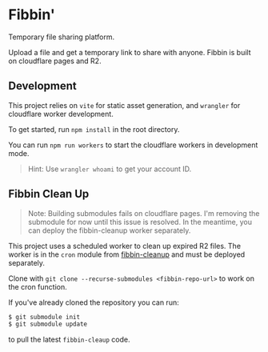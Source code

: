 # Fibbin'

Temporary file sharing platform.

Upload a file and get a temporary link to share with anyone.
Fibbin is built on cloudflare pages and R2.

## Development

This project relies on `vite` for static asset generation,
and `wrangler` for cloudflare worker development.

To get started, run `npm install` in the root directory.

You can run `npm run workers` to start the cloudflare workers in development mode.

> Hint: Use `wrangler whoami` to get your account ID.

## Fibbin Clean Up

> Note: Building submodules fails on cloudflare pages.
> I'm removing the submodule for now until this issue is resolved.
> In the meantime, you can deploy the fibbin-cleanup worker separately.

This project uses a scheduled worker to clean up expired R2 files.
The worker is in the `cron` module from
[fibbin-cleanup](https://github.com/jakesco/fibbin-cleanup) and must be deployed separately.

Clone with `git clone --recurse-submodules <fibbin-repo-url>` to work on the cron function.

If you've already cloned the repository you can run:
```bash
$ git submodule init
$ git submodule update
```
to pull the latest `fibbin-cleaup` code.
